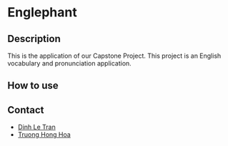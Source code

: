 # Englephant
## Description
This is the application of our Capstone Project.
This project is an English vocabulary and pronunciation application.
## How to use
## Contact
- [Dinh Le Tran](https://trandinhle174@gmail.com)
- [Truong Hong Hoa]()
